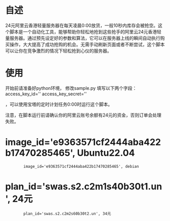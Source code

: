 # 自述
24元阿里云香港轻量服务器在每天凌晨0:00放货，一般10秒内库存会被抢空。这个脚本是一个自动化工具，能够帮助你轻松地抢到这些抢手的阿里云24元香港轻量服务器。通过预先设定好的参数和算法，它可以在服务器上线的瞬间自动执行购买操作，大大提高了成功抢购的机会。无需手动刷新页面或者不断尝试，这个脚本可以让你在竞争激烈的情况下轻松抢到心仪的服务器。

# 使用
开始前请准备好python环境，
修改sample.py 填写以下两个字段：
access_key_id=''
access_key_secret=''

，可以使用宝塔的定时计划任务0:00时运行这个脚本。


注意，在脚本运行前请确认你的阿里云账号余额有24元的资金，否则订单会处理失败。


#           image_id='e9363571cf2444aba422b17470285465', Ubuntu22.04
            image_id='e9363571cf2444aba422b17470285465', debian
#           plan_id='swas.s2.c2m1s40b30t1.un', 24元
            plan_id='swas.s2.c2m2s60b30t2.un', 34元
